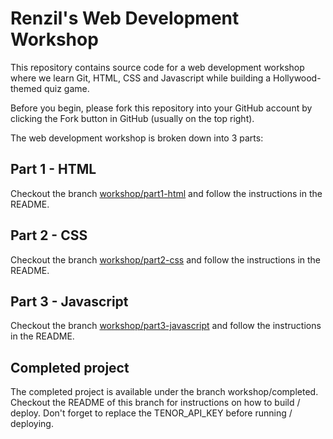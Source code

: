 # Renzil's Web Development Workshop

This repository contains source code for a web development workshop where we learn Git, HTML, CSS and Javascript while building a Hollywood-themed quiz game.

Before you begin, please fork this repository into your GitHub account by clicking the Fork button in GitHub (usually on the top right).

The web development workshop is broken down into 3 parts:

## Part 1 - HTML
Checkout the branch [workshop/part1-html](https://github.com/renzil/webdev-workshop/tree/workshop/part1-html) and follow the instructions in the README.

## Part 2 - CSS
Checkout the branch [workshop/part2-css](https://github.com/renzil/webdev-workshop/tree/workshop/part2-css) and follow the instructions in the README.

## Part 3 - Javascript
Checkout the branch [workshop/part3-javascript](https://github.com/renzil/webdev-workshop/tree/workshop/part3-javascript) and follow the instructions in the README.

## Completed project
The completed project is available under the branch workshop/completed. Checkout the README of this branch for instructions on how to build / deploy. Don't forget to replace the TENOR_API_KEY before running / deploying.
